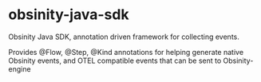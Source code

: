 # obsinity-java-sdk
Obsinity Java SDK, annotation driven framework for collecting events.

Provides @Flow, @Step, @Kind annotations for helping generate native Obsinity events, and OTEL compatible events that can be sent to Obsinity-engine
